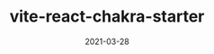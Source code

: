 ---
title: vite-react-chakra-starter
projectLink: https://vite-react-chakra-starter.sznm.dev
repoLink: https://github.com/sozonome/vite-react-chakra-starter
description: template to initialize vite react-ts app with Chakra UI setup
date: "2021-03-28"
icon: "/app_icons/nextarter-chakra.svg"
stacks:
  - vite
  - react
  - chakra-ui
---